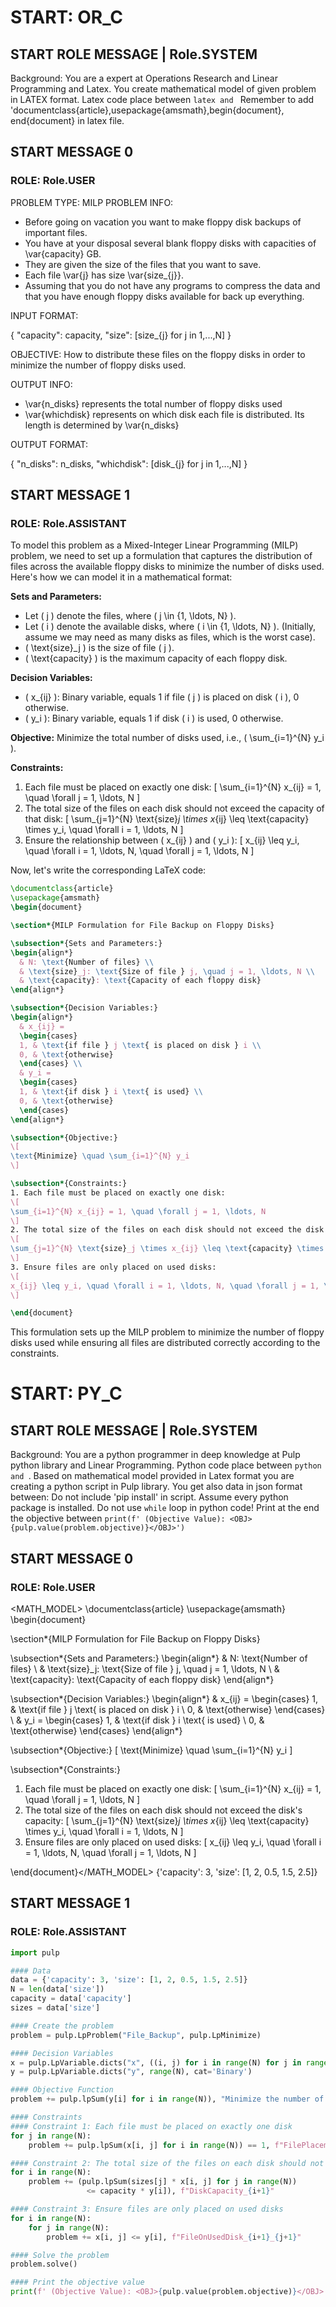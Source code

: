 # START: OR_C 
## START ROLE MESSAGE | Role.SYSTEM 
Background: You are a expert at Operations Research and Linear Programming and Latex. You create mathematical model of given problem in LATEX format. Latex code place between ```latex and ``` Remember to add 'documentclass{article},usepackage{amsmath},begin{document}, end{document} in latex file. 
## START MESSAGE 0 
### ROLE: Role.USER
<DESCRIPTION>
PROBLEM TYPE: MILP
PROBLEM INFO:

- Before going on vacation you want to make floppy disk backups of important files. 
- You have at your disposal several blank floppy disks with capacities of \var{capacity} GB. 
- They are given the size of the files that you want to save.
- Each file \var{j} has size \var{size_{j}}.
- Assuming that you do not have any programs to compress the data and that you have enough floppy disks available for back up everything.

INPUT FORMAT:

{
	"capacity": capacity,
	"size": [size_{j} for j in 1,...,N]
}

OBJECTIVE: How to distribute these files on the floppy disks in order to minimize the number of floppy disks used.

OUTPUT INFO:

- \var{n_disks} represents the total number of floppy disks used
- \var{whichdisk} represents on which disk each file is distributed. Its length is determined by \var{n_disks}

OUTPUT FORMAT:

{
	"n_disks": n_disks,
	"whichdisk": [disk_{j} for j in 1,...,N]
}
</DESCRIPTION>


## START MESSAGE 1 
### ROLE: Role.ASSISTANT
To model this problem as a Mixed-Integer Linear Programming (MILP) problem, we need to set up a formulation that captures the distribution of files across the available floppy disks to minimize the number of disks used. Here's how we can model it in a mathematical format:

**Sets and Parameters:**
- Let \( j \) denote the files, where \( j \in \{1, \ldots, N\} \).
- Let \( i \) denote the available disks, where \( i \in \{1, \ldots, N\} \). (Initially, assume we may need as many disks as files, which is the worst case).
- \( \text{size}_j \) is the size of file \( j \).
- \( \text{capacity} \) is the maximum capacity of each floppy disk.

**Decision Variables:**
- \( x_{ij} \): Binary variable, equals 1 if file \( j \) is placed on disk \( i \), 0 otherwise.
- \( y_i \): Binary variable, equals 1 if disk \( i \) is used, 0 otherwise.

**Objective:**
Minimize the total number of disks used, i.e., \( \sum_{i=1}^{N} y_i \).

**Constraints:**
1. Each file must be placed on exactly one disk:
   \[
   \sum_{i=1}^{N} x_{ij} = 1, \quad \forall j = 1, \ldots, N
   \]
2. The total size of the files on each disk should not exceed the capacity of that disk:
   \[
   \sum_{j=1}^{N} \text{size}_j \times x_{ij} \leq \text{capacity} \times y_i, \quad \forall i = 1, \ldots, N
   \]
3. Ensure the relationship between \( x_{ij} \) and \( y_i \):
   \[
   x_{ij} \leq y_i, \quad \forall i = 1, \ldots, N, \quad \forall j = 1, \ldots, N
   \]

Now, let's write the corresponding LaTeX code:

```latex
\documentclass{article}
\usepackage{amsmath}
\begin{document}

\section*{MILP Formulation for File Backup on Floppy Disks}

\subsection*{Sets and Parameters:}
\begin{align*}
  & N: \text{Number of files} \\
  & \text{size}_j: \text{Size of file } j, \quad j = 1, \ldots, N \\
  & \text{capacity}: \text{Capacity of each floppy disk} 
\end{align*}

\subsection*{Decision Variables:}
\begin{align*}
  & x_{ij} = 
  \begin{cases} 
  1, & \text{if file } j \text{ is placed on disk } i \\
  0, & \text{otherwise}
  \end{cases} \\
  & y_i = 
  \begin{cases} 
  1, & \text{if disk } i \text{ is used} \\
  0, & \text{otherwise}
  \end{cases}
\end{align*}

\subsection*{Objective:}
\[
\text{Minimize} \quad \sum_{i=1}^{N} y_i
\]

\subsection*{Constraints:}
1. Each file must be placed on exactly one disk:
\[
\sum_{i=1}^{N} x_{ij} = 1, \quad \forall j = 1, \ldots, N
\]
2. The total size of the files on each disk should not exceed the disk's capacity:
\[
\sum_{j=1}^{N} \text{size}_j \times x_{ij} \leq \text{capacity} \times y_i, \quad \forall i = 1, \ldots, N
\]
3. Ensure files are only placed on used disks:
\[
x_{ij} \leq y_i, \quad \forall i = 1, \ldots, N, \quad \forall j = 1, \ldots, N
\]

\end{document}
``` 

This formulation sets up the MILP problem to minimize the number of floppy disks used while ensuring all files are distributed correctly according to the constraints.

# START: PY_C 
## START ROLE MESSAGE | Role.SYSTEM 
Background: You are a python programmer in deep knowledge at Pulp python library and Linear Programming. Python code place between ```python and ```. Based on mathematical model provided in Latex format you are creating a python script in Pulp library. You get also data in json format between: <DATA></DATA> Do not include 'pip install' in script. Assume every python package is installed. Do not use `while` loop in python code! Print at the end the objective between <OBJ></OBJ> `print(f' (Objective Value): <OBJ>{pulp.value(problem.objective)}</OBJ>')` 
## START MESSAGE 0 
### ROLE: Role.USER
<MATH_MODEL>
\documentclass{article}
\usepackage{amsmath}
\begin{document}

\section*{MILP Formulation for File Backup on Floppy Disks}

\subsection*{Sets and Parameters:}
\begin{align*}
  & N: \text{Number of files} \\
  & \text{size}_j: \text{Size of file } j, \quad j = 1, \ldots, N \\
  & \text{capacity}: \text{Capacity of each floppy disk} 
\end{align*}

\subsection*{Decision Variables:}
\begin{align*}
  & x_{ij} = 
  \begin{cases} 
  1, & \text{if file } j \text{ is placed on disk } i \\
  0, & \text{otherwise}
  \end{cases} \\
  & y_i = 
  \begin{cases} 
  1, & \text{if disk } i \text{ is used} \\
  0, & \text{otherwise}
  \end{cases}
\end{align*}

\subsection*{Objective:}
\[
\text{Minimize} \quad \sum_{i=1}^{N} y_i
\]

\subsection*{Constraints:}
1. Each file must be placed on exactly one disk:
\[
\sum_{i=1}^{N} x_{ij} = 1, \quad \forall j = 1, \ldots, N
\]
2. The total size of the files on each disk should not exceed the disk's capacity:
\[
\sum_{j=1}^{N} \text{size}_j \times x_{ij} \leq \text{capacity} \times y_i, \quad \forall i = 1, \ldots, N
\]
3. Ensure files are only placed on used disks:
\[
x_{ij} \leq y_i, \quad \forall i = 1, \ldots, N, \quad \forall j = 1, \ldots, N
\]

\end{document}</MATH_MODEL>
<DATA>
{'capacity': 3, 'size': [1, 2, 0.5, 1.5, 2.5]}</DATA>


## START MESSAGE 1 
### ROLE: Role.ASSISTANT
```python
import pulp

#### Data
data = {'capacity': 3, 'size': [1, 2, 0.5, 1.5, 2.5]}
N = len(data['size'])
capacity = data['capacity']
sizes = data['size']

#### Create the problem
problem = pulp.LpProblem("File_Backup", pulp.LpMinimize)

#### Decision Variables
x = pulp.LpVariable.dicts("x", ((i, j) for i in range(N) for j in range(N)), cat='Binary')
y = pulp.LpVariable.dicts("y", range(N), cat='Binary')

#### Objective Function
problem += pulp.lpSum(y[i] for i in range(N)), "Minimize the number of disks used"

#### Constraints
#### Constraint 1: Each file must be placed on exactly one disk
for j in range(N):
    problem += pulp.lpSum(x[i, j] for i in range(N)) == 1, f"FilePlacement_{j+1}"

#### Constraint 2: The total size of the files on each disk should not exceed the disk's capacity
for i in range(N):
    problem += (pulp.lpSum(sizes[j] * x[i, j] for j in range(N)) 
                 <= capacity * y[i]), f"DiskCapacity_{i+1}"

#### Constraint 3: Ensure files are only placed on used disks
for i in range(N):
    for j in range(N):
        problem += x[i, j] <= y[i], f"FileOnUsedDisk_{i+1}_{j+1}"

#### Solve the problem
problem.solve()

#### Print the objective value
print(f' (Objective Value): <OBJ>{pulp.value(problem.objective)}</OBJ>')
```


